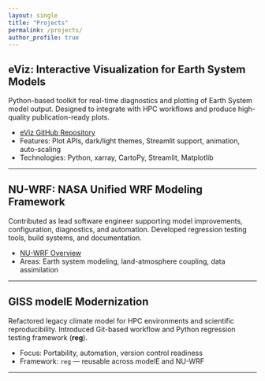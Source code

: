```yaml
---
layout: single
title: "Projects"
permalink: /projects/
author_profile: true
---
```


## eViz: Interactive Visualization for Earth System Models

Python-based toolkit for real-time diagnostics and plotting of Earth System model output. Designed to integrate with HPC workflows and produce high-quality publication-ready plots.

- [eViz GitHub Repository](https://github.com/cacruz/eviz)
- Features: Plot APIs, dark/light themes, Streamlit support, animation, auto-scaling
- Technologies: Python, xarray, CartoPy, Streamlit, Matplotlib

---

## NU-WRF: NASA Unified WRF Modeling Framework

Contributed as lead software engineer supporting model improvements, configuration, diagnostics, and automation. Developed regression testing tools, build systems, and documentation.

- [NU-WRF Overview](https://nuwrf.gsfc.nasa.gov/)
- Areas: Earth system modeling, land-atmosphere coupling, data assimilation

---

## GISS modelE Modernization

Refactored legacy climate model for HPC environments and scientific reproducibility. Introduced Git-based workflow and Python regression testing framework (**reg**).

- Focus: Portability, automation, version control readiness
- Framework: `reg` — reusable across modelE and NU-WRF

---




